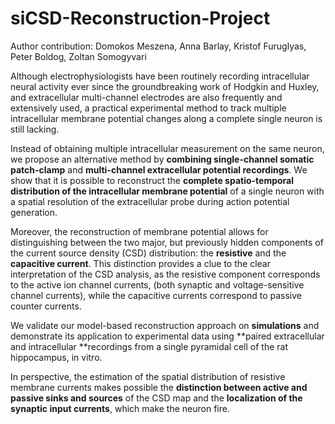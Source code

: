 # siCSD-Reconstruction-Project

Author contribution: Domokos Meszena, Anna Barlay, Kristof Furuglyas, Peter Boldog, Zoltan Somogyvari

Although electrophysiologists have been routinely recording intracellular neural activity ever since the groundbreaking work of Hodgkin and Huxley, and extracellular multi-channel electrodes are also frequently and extensively used, a practical experimental method to track multiple intracellular membrane potential changes along a complete single neuron is still lacking.

Instead of obtaining multiple intracellular measurement on the same neuron, we propose an alternative method by **combining single-channel somatic patch-clamp** and **multi-channel extracellular potential recordings**. We show that it is possible to reconstruct the **complete spatio-temporal distribution of the intracellular membrane potential** of a single neuron with a spatial resolution of the extracellular probe during action potential generation.

Moreover, the reconstruction of membrane potential allows for distinguishing between the two major, but previously hidden components of the current source density (CSD) distribution: the **resistive** and the **capacitive current**. This distinction provides a clue to the clear interpretation of the CSD analysis, as the resistive component corresponds to the active ion channel currents, (both synaptic and voltage-sensitive channel currents), while the capacitive currents correspond to passive counter currents.

We validate our model-based reconstruction approach on **simulations** and demonstrate its application to experimental data using **paired extracellular and intracellular **recordings from a single pyramidal cell of the rat hippocampus, in vitro.

In perspective, the estimation of the spatial distribution of resistive membrane currents makes possible the **distinction between active and passive sinks and sources** of the CSD map and the **localization of the synaptic input currents**, which make the neuron fire.

